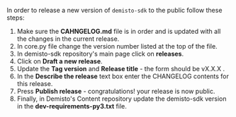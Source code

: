 In order to release a new version of `demisto-sdk` to the public follow these steps:

1) Make sure the **CAHNGELOG.md** file is in order and is updated with all the changes in the current release.
2) In core.py file change the version number listed at the top of the file.
3) In demisto-sdk repository's main page click on **releases**.
4) Click on **Draft a new release**.
5) Update the **Tag version** and **Release title** - the form should be vX.X.X .
6) In the **Describe the release** text box enter the CHANGELOG contents for this release.
7) Press **Publish release** - congratulations! your release is now public.
8) Finally, in Demisto's Content repository update the demisto-sdk version in the **dev-requirements-py3.txt** file.
